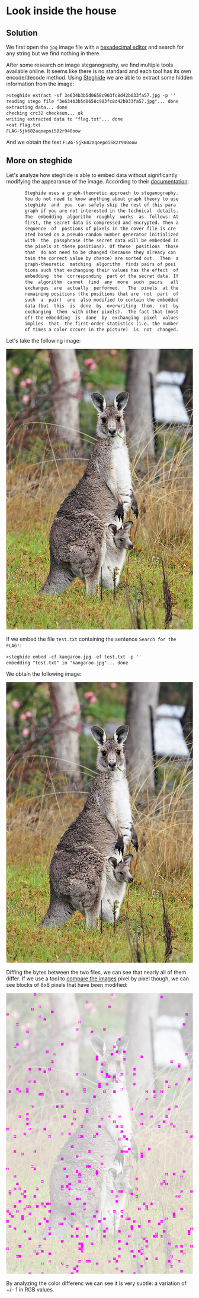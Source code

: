 # Look inside the house

## Solution

We first open the `jpg` image file with a [hexadecimal editor](https://mh-nexus.de/en/hxd/) and search for any string but we find nothing in there.

After some research on image steganography, we find multiple tools available online. It seems like there is no standard and each tool has its own encode/decode method. Using [Steghide](http://steghide.sourceforge.net/) we are able to extract some hidden information from the image:

```
>steghide extract -sf 3e634b3b5d0658c903fc8d42b033fa57.jpg -p ''
reading stego file "3e634b3b5d0658c903fc8d42b033fa57.jpg"... done
extracting data... done
checking crc32 checksum... ok
writing extracted data to "flag.txt"... done
>cat flag.txt
FLAG-5jk682aqoepoi582r940oow
```

And we obtain the text `FLAG-5jk682aqoepoi582r940oow`

## More on steghide

Let's analyze how steghide is able to embed data without significantly modifying the appearance of the image. According to their [documentation](http://steghide.sourceforge.net/documentation/manpage.php): 

```
       Steghide uses a graph-theoretic approach to steganography.
       You do not need to know anything about graph theory to use
       steghide  and  you  can safely skip the rest of this para­
       graph if you are not interested in the technical  details.
       The  embedding  algorithm  roughly  works  as  follows: At
       first, the secret data is compressed and encrypted. Then a
       sequence  of  postions of pixels in the cover file is cre­
       ated based on a pseudo-random number generator initialized
       with  the  passphrase (the secret data will be embedded in
       the pixels at these positions). Of these  positions  those
       that  do not need to be changed (because they already con­
       tain the correct value by chance) are sorted out.  Then  a
       graph-theoretic  matching  algorithm  finds pairs of posi­
       tions such that exchanging their values has the effect  of
       embedding  the  corresponding  part of the secret data. If
       the  algorithm  cannot  find  any  more  such  pairs   all
       exchanges  are  actually  performed.   The  pixels  at the
       remaining positions (the positions that are  not  part  of
       such  a  pair)  are  also modified to contain the embedded
       data (but  this  is  done  by  overwriting  them,  not  by
       exchanging  them  with other pixels).  The fact that (most
       of) the embedding  is  done  by  exchanging  pixel  values
       implies  that  the first-order statistics (i.e. the number
       of times a color occurs in the picture)  is  not  changed.
```

Let's take the following image:

![kangaroo-original](./18/kangaroo.original.jpg "Original Kangaroo Image")

If we embed the file `test.txt` containing the sentence `Search for the FLAG!`:
```
>steghide embed -cf kangaroo.jpg -ef test.txt -p ''
embedding "test.txt" in "kangaroo.jpg"... done
```

We obtain the following image:

![kangaroo-modified](./18/kangaroo.jpg "Modified Kangaroo Image")

Diffing the bytes between the two files, we can see that nearly all of them differ. If we use a tool to [compare the images](https://huddle.github.io/Resemble.js/) pixel by pixel though, we can see blocks of 8x8 pixels that have been modified:

![kangaroo-diff](./18/kangaroo.diff.png "Diff Kangaroo Image")

By analyzing the color differenc we can see it is very subtle: a variation of +/- 1 in RGB values.